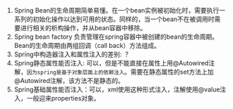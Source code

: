 1. Spring Bean的生命周期简单易懂。在一个bean实例被初始化时，需要执行一系列的初始化操作以达到可用的状态。同样的，当一个bean不在被调用时需要进行相关的析构操作，并从bean容器中移除。
2. Spring bean factory 负责管理在spring容器中被创建的bean的生命周期。Bean的生命周期由两组回调（call back）方法组成。
3. Spring中构造器注入和属性注入的差别: ？
4. Spring静态属性能否注入: 可以，但是不能直接在属性上用@Autowired注解，`因为spring是基于对象层面上的依赖注入`。需要在静态属性的set方法上加@Autowired注解，该方法不是静态的。
5. Spring基础属性能否注入：可以，xml使用<property name="username" value="lisi"/>这种形式注入，注解使用@value注入，一般迎来properties对象。